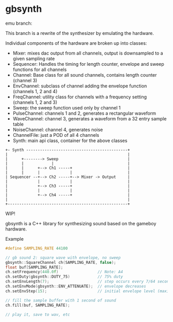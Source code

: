 # gbsynth

emu branch:

This branch is a rewrite of the synthesizer by emulating the hardware.

Individual components of the hardware are broken up into classes:
 * Mixer: mixes dac output from all channels, output is downsampled to a given
          sampling rate
 * Sequencer: Handles the timing for length counter, envelope and sweep
              functions for all channels
 * Channel: Base class for all sound channels, contains length counter
            (channel 3)
 * EnvChannel: subclass of channel adding the envelope function
               (channels 1, 2 and 4)
 * FreqChannel: utility class for channels with a frequency setting
                (channels 1, 2 and 3)
 * Sweep: the sweep function used only by channel 1
 * PulseChannel: channels 1 and 2, generates a rectangular waveform
 * WaveChannel: channel 3, generates a waveform from a 32 entry sample table
 * NoiseChannel: channel 4, generates noise
 * ChannelFile: just a POD of all 4 channels
 * Synth: main api class, container for the above classes
```
+- Synth --------------------------------------------+
|                                                    |
|      +--------> Sweep                              |
|      |            |                                |
|      |      +--> Ch1 -----+                        |
|      |      |             |                        |
| Sequencer --+--> Ch2 -----+--> Mixer -> Output     |
|             |             |                        |
|             +--> Ch3 -----+                        |
|             |             |                        |
|             +--> Ch4 -----+                        |
|                                                    |
+----------------------------------------------------+

```
WIP!

gbsynth is a C++ library for synthesizing sound based on the gameboy hardware.

Example
```C++
#define SAMPLING_RATE 44100

// gb sound 2: square wave with envelope, no sweep
gbsynth::SquareChannel ch(SAMPLING_RATE, false);
float buf[SAMPLING_RATE];
ch.setFrequency(440.0f)                 // Note: A4
ch.setDuty(gbsynth::DUTY_75)            // 75% duty
ch.setEnvLength(7);                     // step occurs every 7/64 seconds
ch.setEnvMode(gbsynth::ENV_ATTENUATE);  // envelope decreases
ch.setEnvStep(15);                      // initial envelope level (maximum)

// fill the sample buffer with 1 second of sound
ch.fill(buf, SAMPLING_RATE);

// play it, save to wav, etc

```
